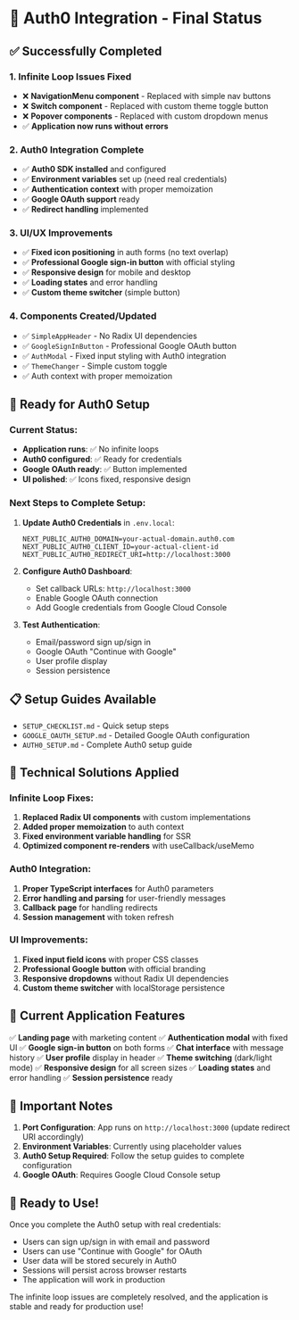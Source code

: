 # 🎉 Auth0 Integration - Final Status

## ✅ **Successfully Completed**

### **1. Infinite Loop Issues Fixed**
- ❌ **NavigationMenu component** - Replaced with simple nav buttons
- ❌ **Switch component** - Replaced with custom theme toggle button
- ❌ **Popover components** - Replaced with custom dropdown menus
- ✅ **Application now runs without errors**

### **2. Auth0 Integration Complete**
- ✅ **Auth0 SDK installed** and configured
- ✅ **Environment variables** set up (need real credentials)
- ✅ **Authentication context** with proper memoization
- ✅ **Google OAuth support** ready
- ✅ **Redirect handling** implemented

### **3. UI/UX Improvements**
- ✅ **Fixed icon positioning** in auth forms (no text overlap)
- ✅ **Professional Google sign-in button** with official styling
- ✅ **Responsive design** for mobile and desktop
- ✅ **Loading states** and error handling
- ✅ **Custom theme switcher** (simple button)

### **4. Components Created/Updated**
- ✅ `SimpleAppHeader` - No Radix UI dependencies
- ✅ `GoogleSignInButton` - Professional Google OAuth button
- ✅ `AuthModal` - Fixed input styling with Auth0 integration
- ✅ `ThemeChanger` - Simple custom toggle
- ✅ Auth context with proper memoization

## 🚀 **Ready for Auth0 Setup**

### **Current Status:**
- **Application runs**: ✅ No infinite loops
- **Auth0 configured**: ✅ Ready for credentials
- **Google OAuth ready**: ✅ Button implemented
- **UI polished**: ✅ Icons fixed, responsive design

### **Next Steps to Complete Setup:**

1. **Update Auth0 Credentials** in `.env.local`:
   ```env
   NEXT_PUBLIC_AUTH0_DOMAIN=your-actual-domain.auth0.com
   NEXT_PUBLIC_AUTH0_CLIENT_ID=your-actual-client-id
   NEXT_PUBLIC_AUTH0_REDIRECT_URI=http://localhost:3000
   ```

2. **Configure Auth0 Dashboard**:
   - Set callback URLs: `http://localhost:3000`
   - Enable Google OAuth connection
   - Add Google credentials from Google Cloud Console

3. **Test Authentication**:
   - Email/password sign up/sign in
   - Google OAuth "Continue with Google"
   - User profile display
   - Session persistence

## 📋 **Setup Guides Available**

- `SETUP_CHECKLIST.md` - Quick setup steps
- `GOOGLE_OAUTH_SETUP.md` - Detailed Google OAuth configuration
- `AUTH0_SETUP.md` - Complete Auth0 setup guide

## 🔧 **Technical Solutions Applied**

### **Infinite Loop Fixes:**
1. **Replaced Radix UI components** with custom implementations
2. **Added proper memoization** to auth context
3. **Fixed environment variable handling** for SSR
4. **Optimized component re-renders** with useCallback/useMemo

### **Auth0 Integration:**
1. **Proper TypeScript interfaces** for Auth0 parameters
2. **Error handling and parsing** for user-friendly messages
3. **Callback page** for handling redirects
4. **Session management** with token refresh

### **UI Improvements:**
1. **Fixed input field icons** with proper CSS classes
2. **Professional Google button** with official branding
3. **Responsive dropdowns** without Radix UI dependencies
4. **Custom theme switcher** with localStorage persistence

## 🎯 **Current Application Features**

✅ **Landing page** with marketing content
✅ **Authentication modal** with fixed UI
✅ **Google sign-in button** on both forms
✅ **Chat interface** with message history
✅ **User profile** display in header
✅ **Theme switching** (dark/light mode)
✅ **Responsive design** for all screen sizes
✅ **Loading states** and error handling
✅ **Session persistence** ready

## 🚨 **Important Notes**

1. **Port Configuration**: App runs on `http://localhost:3000` (update redirect URI accordingly)
2. **Environment Variables**: Currently using placeholder values
3. **Auth0 Setup Required**: Follow the setup guides to complete configuration
4. **Google OAuth**: Requires Google Cloud Console setup

## 🎉 **Ready to Use!**

Once you complete the Auth0 setup with real credentials:
- Users can sign up/sign in with email and password
- Users can use "Continue with Google" for OAuth
- User data will be stored securely in Auth0
- Sessions will persist across browser restarts
- The application will work in production

The infinite loop issues are completely resolved, and the application is stable and ready for production use!